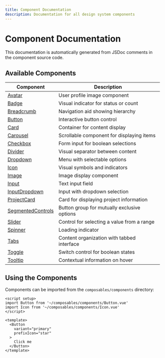 ```yaml
---
title: Component Documentation
description: Documentation for all design system components
---
```


# Component Documentation

This documentation is automatically generated from JSDoc comments in the component source code.

## Available Components

| Component | Description |
|-----------|-------------|
| [Avatar](Avatar.md) | User profile image component |
| [Badge](Badge.md) | Visual indicator for status or count |
| [Breadcrumb](Breadcrumb.md) | Navigation aid showing hierarchy |
| [Button](Button.md) | Interactive button control |
| [Card](Card.md) | Container for content display |
| [Carousel](Carousel.md) | Scrollable component for displaying items |
| [Checkbox](Checkbox.md) | Form input for boolean selections |
| [Divider](Divider.md) | Visual separator between content |
| [Dropdown](Dropdown.md) | Menu with selectable options |
| [Icon](Icon.md) | Visual symbols and indicators |
| [Image](Image.md) | Image display component |
| [Input](Input.md) | Text input field |
| [InputDropdown](InputDropdown.md) | Input with dropdown selection |
| [ProjectCard](ProjectCard.md) | Card for displaying project information |
| [SegmentedControls](SegmentedControls.md) | Button group for mutually exclusive options |
| [Slider](Slider.md) | Control for selecting a value from a range |
| [Spinner](Spinner.md) | Loading indicator |
| [Tabs](Tabs.md) | Content organization with tabbed interface |
| [Toggle](Toggle.md) | Switch control for boolean states |
| [Tooltip](Tooltip.md) | Contextual information on hover |

## Using the Components

Components can be imported from the `composables/components` directory:

```vue
<script setup>
import Button from '~/composables/components/Button.vue'
import Icon from '~/composables/components/Icon.vue'
</script>

<template>
  <Button 
    variant="primary" 
    prefixIcon="star"
  >
    Click me
  </Button>
</template>
``` 
